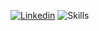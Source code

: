 [![Linkedin](https://img.shields.io/badge/LinkedIn-0077B5?style=for-the-badge&logo=linkedin&logoColor=white)](https://www.linkedin.com/in/alanchristian0)
![Skills](https://img.shields.io/badge/JavaScript-323330?style=for-the-badge&logo=javascript&logoColor=F7DF1E)

